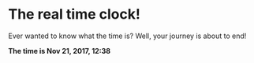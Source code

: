 # The real time clock!

Ever wanted to know what the time is? Well, your journey is about to end!

**The time is Nov 21, 2017, 12:38**